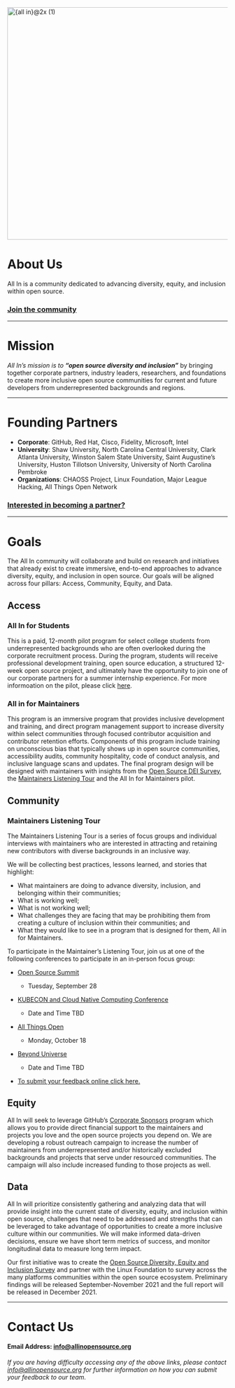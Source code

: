 <img width="530" alt="{all in}@2x (1)" src="https://user-images.githubusercontent.com/70516588/134951921-f530bb68-3190-4ab4-b86a-1c96b1d62cab.png">


# About Us
All In is a community dedicated to advancing diversity, equity, and inclusion within open source.  

### [Join the community](https://docs.google.com/forms/d/1SFtvJyke-UBrpcfJRVFZ-uqnk6C64qwFslW5f8-7cv0/edit)

---

# Mission
_All In’s mission is to  **“open source diversity and inclusion”**_ by bringing together corporate partners, industry leaders, researchers, and foundations to create more inclusive open source communities for current and future developers from underrepresented backgrounds and regions.


---

# Founding Partners
- **Corporate**: GitHub, Red Hat, Cisco, Fidelity, Microsoft, Intel
- **University**: Shaw University, North Carolina Central University, Clark Atlanta University, Winston Salem State University, Saint Augustine’s University, Huston Tillotson University, University of North Carolina Pembroke
- **Organizations**: CHAOSS Project, Linux Foundation, Major League Hacking, All Things Open Network

### [Interested in becoming a partner?](https://docs.google.com/forms/d/1SFtvJyke-UBrpcfJRVFZ-uqnk6C64qwFslW5f8-7cv0/edit)

---

# Goals
The All In community will collaborate and build on research and initiatives that already exist to create immersive, end-to-end approaches to advance diversity, equity, and inclusion in open source. Our goals will be aligned across four pillars: Access, Community, Equity, and Data.

## Access

### All In for Students 
This is a paid, 12-month pilot program for select college students from underrepresented backgrounds who are often overlooked during the corporate recruitment process. During the program, students will receive professional development training, open source education, a structured 12-week open source project, and ultimately have the opportunity to join one of our corporate partners for a summer internship experience. For more informoation on the pilot, please click [here](https://github.com/soyetubo/All-In/blob/main/All%20In%20for%20Students.md).


### All in for Maintainers
This program is an immersive program that provides inclusive development and training, and direct program management support to increase diversity within select communities through focused contributor acquisition and contributor retention efforts. Components of this program include training on unconscious bias that typically shows up in open source communities, accessibility audits, community hospitality, code of conduct analysis, and inclusive language scans and updates. The final program design will be designed with maintainers with insights from the [Open Source DEI Survey](https://www.linuxfoundation.org/press-release/linux-foundation-launches-2021-open-source-diversity-equity-and-inclusion-survey/), the [Maintainers Listening Tour](https://github.com/soyetubo/All-In/blob/main/README.md#maintainers-listening-tour) and the All In for Maintainers pilot.

## Community

### Maintainers Listening Tour
The Maintainers Listening Tour is a series of focus groups and individual interviews with maintainers who are interested in attracting and retaining new contributors with diverse backgrounds in an inclusive way. 

We will be collecting best practices, lessons learned, and stories that highlight:
- What maintainers are doing to advance diversity, inclusion, and belonging within their communities;
- What is working well;
- What is not working well;
- What challenges they are facing that may be prohibiting them from creating a culture of inclusion within their communities; and 
- What they would like to see in a program that is designed for them, All in for Maintainers.

To participate in the Maintainer’s Listening Tour, join us at one of the following conferences to participate in an in-person focus group: 

- [Open Source Summit](https://osselc21.sched.com/event/nCpS)
  - Tuesday, September 28

- [KUBECON and Cloud Native Computing Conference](https://events.linuxfoundation.org/kubecon-cloudnativecon-north-america/)
  - Date and Time TBD

- [All Things Open](https://2021.allthingsopen.org/)
  - Monday, October 18 

- [Beyond Universe](https://githubuniverse.com/) 
  - Date and Time TBD

- [To submit your feedback online click here.](https://docs.google.com/forms/d/1IiGB2Id7bCobmzECCkfzmb76UV7HQVA1szKQMzNtwXo/edit)

## Equity
All In will seek to leverage GitHub’s [Corporate Sponsors](https://github.com/sponsors) program which allows you to provide direct financial support to the maintainers and projects you love and the open source projects you depend on. We are developing a robust outreach campaign to increase the number of maintainers from underrepresented and/or historically excluded backgrounds and projects that serve under resourced communities. The campaign will also include increased funding to those projects as well. 

## Data
All In will prioritize consistently gathering and analyzing data that will provide insight into the current state of diversity, equity, and inclusion within open source, challenges that need to be addressed and strengths that can be leveraged to take advantage of opportunities to create a more inclusive culture within our communities. We will make informed data-driven decisions, ensure we have short term metrics of success, and monitor longitudinal data to measure long term impact. 

Our first initiative was to create the [Open Source Diversity, Equity and Inclusion Survey](https://www.linuxfoundation.org/press-release/linux-foundation-launches-2021-open-source-diversity-equity-and-inclusion-survey/) and partner with the Linux Foundation to survey across the many platforms communities within the open source ecosystem. Preliminary findings will be released September-November 2021 and the full report will be released in December 2021. 

---

# Contact Us

#### Email Address: info@allinopensource.org

_If you are having difficulty accessing any of the above links, please contact info@allinopensource.org for further information on how you can submit your feedback to our team._


